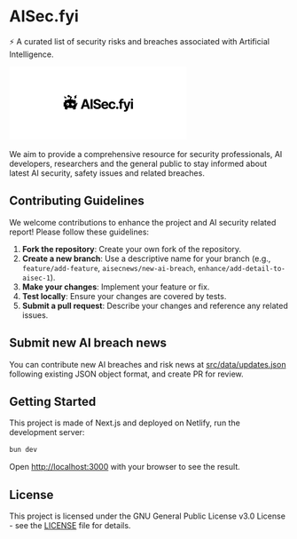 # AISec.fyi
⚡ A curated list of security risks and breaches associated with Artificial Intelligence.

![logo](/public/ai-sec.png)

We aim to provide a comprehensive resource for security professionals, AI developers, researchers and the general public to stay informed about latest AI security, safety issues and related breaches.

## Contributing Guidelines
We welcome contributions to enhance the project and AI security related report! Please follow these guidelines:

1. **Fork the repository**: Create your own fork of the repository.
2. **Create a new branch**: Use a descriptive name for your branch (e.g., `feature/add-feature`, `aisecnews/new-ai-breach`, `enhance/add-detail-to-aisec-1`).
3. **Make your changes**: Implement your feature or fix.
4. **Test locally**: Ensure your changes are covered by tests.
5. **Submit a pull request**: Describe your changes and reference any related issues.

## Submit new AI breach news
You can contribute new AI breaches and risk news at [src/data/updates.json](https://github.com/subrosa-ai/aisec.fyi/blob/master/src/data/updates.json) following existing JSON object format, and create PR for review.

## Getting Started
This project is made of Next.js and deployed on Netlify, run the development server:

```bash
bun dev
```

Open [http://localhost:3000](http://localhost:3000) with your browser to see the result.

## License
This project is licensed under the GNU General Public License v3.0 License - see the [LICENSE](LICENSE.md) file for details.